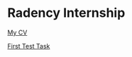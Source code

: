 # Radency Internship

[My CV](http://project4258798.tilda.ws)

[First Test Task](https://github.com/Kyanka/Radency/blob/main/TestTask/README.md)

